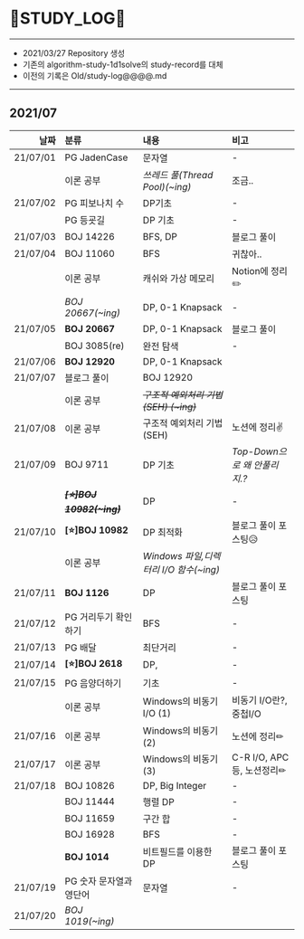 # 📜STUDY_LOG📜
---
- 2021/03/27 Repository 생성
- 기존의 algorithm-study-1d1solve의 study-record를 대체
- 이전의 기록은 Old/study-log@@@@.md
---

## 2021/07

<div markdown="1">

|날짜|분류|내용|비고|
|----:|:----|:----|:----|
|21/07/01|PG JadenCase|문자열| - |
||이론 공부|*쓰레드 풀(Thread Pool)(~ing)*| 조금.. |
|21/07/02|PG 피보나치 수|DP기초| - |
||PG 등굣길|DP 기초| - |
|21/07/03|BOJ 14226|BFS, DP| 블로그 풀이 |
|21/07/04|BOJ 11060|BFS| 귀찮아.. |
||이론 공부|캐쉬와 가상 메모리|Notion에 정리✏️️|
||*BOJ 20667(~ing)*|DP, 0-1 Knapsack| - |
|21/07/05|**BOJ 20667**|DP, 0-1 Knapsack| 블로그 풀이  |
||BOJ 3085(re)|완전 탐색|-|
|21/07/06|**BOJ 12920**|DP, 0-1 Knapsack||
|21/07/07|블로그 풀이|BOJ 12920||
||이론 공부|~~*구조적 예외처리 기법(SEH) (~ing)*~~||
|21/07/08|이론 공부|구조적 예외처리 기법(SEH)|노션에 정리✌|
|21/07/09|BOJ 9711| DP 기초 | *Top-Down으로 왜 안풀리지.?* |
||~~<i> **[⭐]BOJ 10982(~ing)** </i>~~| DP | - |
|21/07/10|**[⭐]BOJ 10982**| DP 최적화 | 블로그 풀이 포스팅😥 |
||이론 공부|*Windows 파일,디렉터리 I/O 함수(~ing)*||
|21/07/11|**BOJ 1126**| DP | 블로그 풀이 포스팅 |
|21/07/12|PG 거리두기 확인하기|BFS|-|
|21/07/13|PG 배달|최단거리|-|
|21/07/14|**[⭐]BOJ 2618**| DP,  |-|
|21/07/15|PG 음양더하기|기초|-|
||이론 공부|Windows의 비동기I/O (1)|비동기 I/O란?, 중첩I/O|
|21/07/16|이론 공부|Windows의 비동기(2)|노션에 정리✏|
|21/07/17|이론 공부|Windows의 비동기(3)|C-R I/O, APC 등, 노션정리✏|
|21/07/18|BOJ 10826|DP, Big Integer|-|
||BOJ 11444|행렬 DP|-|
||BOJ 11659|구간 합|-|
||BOJ 16928|BFS|-|
||**BOJ 1014**|비트필드를 이용한 DP|블로그 풀이 포스팅|
|21/07/19|PG 숫자 문자열과 영단어|문자열|-|
|21/07/20|*BOJ 1019(~ing)*|||
</div>
